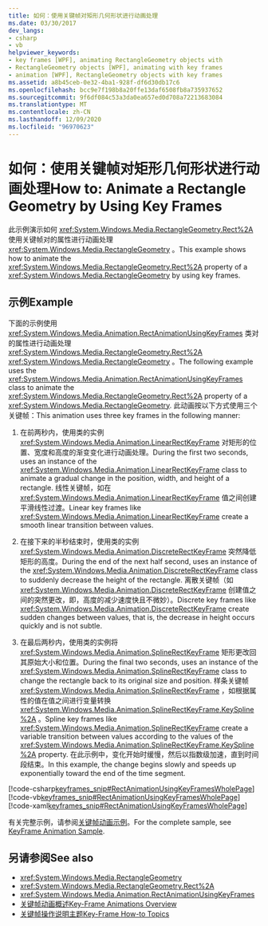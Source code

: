 ```yaml
---
title: 如何：使用关键帧对矩形几何形状进行动画处理
ms.date: 03/30/2017
dev_langs:
- csharp
- vb
helpviewer_keywords:
- key frames [WPF], animating RectangleGeometry objects with
- RectangleGeometry objects [WPF], animating with key frames
- animation [WPF], RectangleGeometry objects with key frames
ms.assetid: a8b45ceb-0e32-4ba1-928f-df6d30db17c6
ms.openlocfilehash: bcc9e7f198b8a20ffe13daf6508fb8a735937652
ms.sourcegitcommit: 9f6df084c53a3da0ea657ed0d708a72213683084
ms.translationtype: MT
ms.contentlocale: zh-CN
ms.lasthandoff: 12/09/2020
ms.locfileid: "96970623"
---
```

# <a name="how-to-animate-a-rectangle-geometry-by-using-key-frames"></a><span data-ttu-id="cb642-102">如何：使用关键帧对矩形几何形状进行动画处理</span><span class="sxs-lookup"><span data-stu-id="cb642-102">How to: Animate a Rectangle Geometry by Using Key Frames</span></span>
<span data-ttu-id="cb642-103">此示例演示如何 <xref:System.Windows.Media.RectangleGeometry.Rect%2A> 使用关键帧对的属性进行动画处理 <xref:System.Windows.Media.RectangleGeometry> 。</span><span class="sxs-lookup"><span data-stu-id="cb642-103">This example shows how to animate the <xref:System.Windows.Media.RectangleGeometry.Rect%2A> property of a <xref:System.Windows.Media.RectangleGeometry> by using key frames.</span></span>  
  
## <a name="example"></a><span data-ttu-id="cb642-104">示例</span><span class="sxs-lookup"><span data-stu-id="cb642-104">Example</span></span>  
 <span data-ttu-id="cb642-105">下面的示例使用 <xref:System.Windows.Media.Animation.RectAnimationUsingKeyFrames> 类对的属性进行动画处理 <xref:System.Windows.Media.RectangleGeometry.Rect%2A> <xref:System.Windows.Media.RectangleGeometry> 。</span><span class="sxs-lookup"><span data-stu-id="cb642-105">The following example uses the <xref:System.Windows.Media.Animation.RectAnimationUsingKeyFrames> class to animate the <xref:System.Windows.Media.RectangleGeometry.Rect%2A> property of a <xref:System.Windows.Media.RectangleGeometry>.</span></span> <span data-ttu-id="cb642-106">此动画按以下方式使用三个关键帧：</span><span class="sxs-lookup"><span data-stu-id="cb642-106">This animation uses three key frames in the following manner:</span></span>  
  
1. <span data-ttu-id="cb642-107">在前两秒内，使用类的实例 <xref:System.Windows.Media.Animation.LinearRectKeyFrame> 对矩形的位置、宽度和高度的渐变变化进行动画处理。</span><span class="sxs-lookup"><span data-stu-id="cb642-107">During the first two seconds, uses an instance of the <xref:System.Windows.Media.Animation.LinearRectKeyFrame> class to animate a gradual change in the position, width, and height of a rectangle.</span></span> <span data-ttu-id="cb642-108">线性关键帧，如在 <xref:System.Windows.Media.Animation.LinearRectKeyFrame> 值之间创建平滑线性过渡。</span><span class="sxs-lookup"><span data-stu-id="cb642-108">Linear key frames like <xref:System.Windows.Media.Animation.LinearRectKeyFrame> create a smooth linear transition between values.</span></span>  
  
2. <span data-ttu-id="cb642-109">在接下来的半秒结束时，使用类的实例 <xref:System.Windows.Media.Animation.DiscreteRectKeyFrame> 突然降低矩形的高度。</span><span class="sxs-lookup"><span data-stu-id="cb642-109">During the end of the next half second, uses an instance of the <xref:System.Windows.Media.Animation.DiscreteRectKeyFrame> class to suddenly decrease the height of the rectangle.</span></span> <span data-ttu-id="cb642-110">离散关键帧（如 <xref:System.Windows.Media.Animation.DiscreteRectKeyFrame> 创建值之间的突然更改，即，高度的减少速度快且不微妙）。</span><span class="sxs-lookup"><span data-stu-id="cb642-110">Discrete key frames like <xref:System.Windows.Media.Animation.DiscreteRectKeyFrame> create sudden changes between values, that is, the decrease in height occurs quickly and is not subtle.</span></span>  
  
3. <span data-ttu-id="cb642-111">在最后两秒内，使用类的实例将 <xref:System.Windows.Media.Animation.SplineRectKeyFrame> 矩形更改回其原始大小和位置。</span><span class="sxs-lookup"><span data-stu-id="cb642-111">During the final two seconds, uses an instance of the <xref:System.Windows.Media.Animation.SplineRectKeyFrame> class to change the rectangle back to its original size and position.</span></span> <span data-ttu-id="cb642-112">样条关键帧 <xref:System.Windows.Media.Animation.SplineRectKeyFrame> ，如根据属性的值在值之间进行变量转换 <xref:System.Windows.Media.Animation.SplineRectKeyFrame.KeySpline%2A> 。</span><span class="sxs-lookup"><span data-stu-id="cb642-112">Spline key frames like <xref:System.Windows.Media.Animation.SplineRectKeyFrame> create a variable transition between values according to the values of the <xref:System.Windows.Media.Animation.SplineRectKeyFrame.KeySpline%2A> property.</span></span> <span data-ttu-id="cb642-113">在此示例中，变化开始时缓慢，然后以指数级加速，直到时间段结束。</span><span class="sxs-lookup"><span data-stu-id="cb642-113">In this example, the change begins slowly and speeds up exponentially toward the end of the time segment.</span></span>  
  
 [!code-csharp[keyframes_snip#RectAnimationUsingKeyFramesWholePage](~/samples/snippets/csharp/VS_Snippets_Wpf/keyframes_snip/CSharp/RectAnimationUsingKeyFramesExample.cs#rectanimationusingkeyframeswholepage)]
 [!code-vb[keyframes_snip#RectAnimationUsingKeyFramesWholePage](~/samples/snippets/visualbasic/VS_Snippets_Wpf/keyframes_snip/visualbasic/rectanimationusingkeyframesexample.vb#rectanimationusingkeyframeswholepage)]
 [!code-xaml[keyframes_snip#RectAnimationUsingKeyFramesWholePage](~/samples/snippets/xaml/VS_Snippets_Wpf/keyframes_snip/XAML/RectAnimationUsingKeyFramesExample.xaml#rectanimationusingkeyframeswholepage)]  
  
 <span data-ttu-id="cb642-114">有关完整示例，请参阅[关键帧动画示例](https://github.com/microsoft/WPF-Samples/tree/master/Animation/KeyFrameAnimation)。</span><span class="sxs-lookup"><span data-stu-id="cb642-114">For the complete sample, see [KeyFrame Animation Sample](https://github.com/microsoft/WPF-Samples/tree/master/Animation/KeyFrameAnimation).</span></span>  
  
## <a name="see-also"></a><span data-ttu-id="cb642-115">另请参阅</span><span class="sxs-lookup"><span data-stu-id="cb642-115">See also</span></span>

- <xref:System.Windows.Media.RectangleGeometry>
- <xref:System.Windows.Media.RectangleGeometry.Rect%2A>
- <xref:System.Windows.Media.Animation.RectAnimationUsingKeyFrames>
- [<span data-ttu-id="cb642-116">关键帧动画概述</span><span class="sxs-lookup"><span data-stu-id="cb642-116">Key-Frame Animations Overview</span></span>](key-frame-animations-overview.md)
- [<span data-ttu-id="cb642-117">关键帧操作说明主题</span><span class="sxs-lookup"><span data-stu-id="cb642-117">Key-Frame How-to Topics</span></span>](key-frame-animation-how-to-topics.md)
